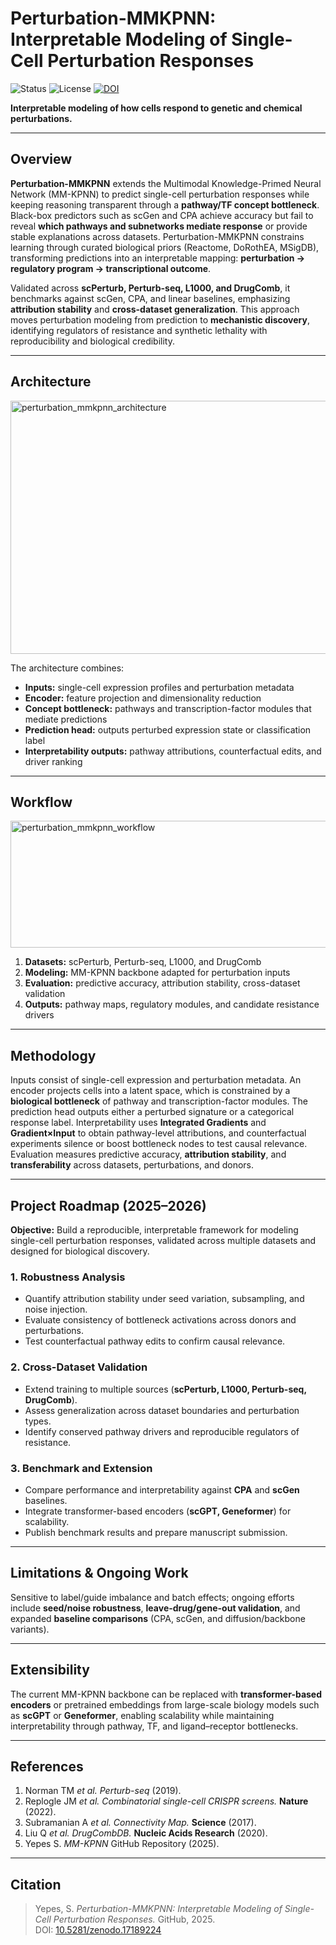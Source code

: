 # Perturbation-MMKPNN: Interpretable Modeling of Single-Cell Perturbation Responses

![Status](https://img.shields.io/badge/Status-In%20Progress-yellow)
![License](https://img.shields.io/badge/License-MIT-green)
[![DOI](https://zenodo.org/badge/DOI/10.5281/zenodo.17189224.svg)](https://doi.org/10.5281/zenodo.17189224)

**Interpretable modeling of how cells respond to genetic and chemical perturbations.**

---

## Overview

**Perturbation-MMKPNN** extends the Multimodal Knowledge-Primed Neural Network (MM-KPNN) to predict single-cell perturbation responses while keeping reasoning transparent through a **pathway/TF concept bottleneck**. Black-box predictors such as scGen and CPA achieve accuracy but fail to reveal **which pathways and subnetworks mediate response** or provide stable explanations across datasets. Perturbation-MMKPNN constrains learning through curated biological priors (Reactome, DoRothEA, MSigDB), transforming predictions into an interpretable mapping: **perturbation → regulatory program → transcriptional outcome**. 

Validated across **scPerturb, Perturb-seq, L1000, and DrugComb**, it benchmarks against scGen, CPA, and linear baselines, emphasizing **attribution stability** and **cross-dataset generalization**. This approach moves perturbation modeling from prediction to **mechanistic discovery**, identifying regulators of resistance and synthetic lethality with reproducibility and biological credibility.

---

## Architecture
<img width="817" height="405" alt="perturbation_mmkpnn_architecture" src="https://github.com/user-attachments/assets/4ca345b8-e2ce-400b-997b-193eb1629920" />

The architecture combines:  
- **Inputs:** single-cell expression profiles and perturbation metadata  
- **Encoder:** feature projection and dimensionality reduction  
- **Concept bottleneck:** pathways and transcription-factor modules that mediate predictions  
- **Prediction head:** outputs perturbed expression state or classification label  
- **Interpretability outputs:** pathway attributions, counterfactual edits, and driver ranking  

---

## Workflow
<img width="898" height="203" alt="perturbation_mmkpnn_workflow" src="https://github.com/user-attachments/assets/e45052ac-5d57-4ec0-834d-25f9db11769c" />

1. **Datasets:** scPerturb, Perturb-seq, L1000, and DrugComb  
2. **Modeling:** MM-KPNN backbone adapted for perturbation inputs  
3. **Evaluation:** predictive accuracy, attribution stability, cross-dataset validation  
4. **Outputs:** pathway maps, regulatory modules, and candidate resistance drivers  

---

## Methodology

Inputs consist of single-cell expression and perturbation metadata. An encoder projects cells into a latent space, which is constrained by a **biological bottleneck** of pathway and transcription-factor modules. The prediction head outputs either a perturbed signature or a categorical response label. Interpretability uses **Integrated Gradients** and **Gradient×Input** to obtain pathway-level attributions, and counterfactual experiments silence or boost bottleneck nodes to test causal relevance. Evaluation measures predictive accuracy, **attribution stability**, and **transferability** across datasets, perturbations, and donors.

---

## Project Roadmap (2025–2026)

**Objective:** Build a reproducible, interpretable framework for modeling single-cell perturbation responses, validated across multiple datasets and designed for biological discovery.

### 1. Robustness Analysis
- Quantify attribution stability under seed variation, subsampling, and noise injection.  
- Evaluate consistency of bottleneck activations across donors and perturbations.  
- Test counterfactual pathway edits to confirm causal relevance.
### 2. Cross-Dataset Validation
- Extend training to multiple sources (**scPerturb, L1000, Perturb-seq, DrugComb**).  
- Assess generalization across dataset boundaries and perturbation types.  
- Identify conserved pathway drivers and reproducible regulators of resistance.
### 3. Benchmark and Extension
- Compare performance and interpretability against **CPA** and **scGen** baselines.  
- Integrate transformer-based encoders (**scGPT, Geneformer**) for scalability.  
- Publish benchmark results and prepare manuscript submission.

---

## Limitations & Ongoing Work

Sensitive to label/guide imbalance and batch effects; ongoing efforts include **seed/noise robustness**, **leave-drug/gene-out validation**, and expanded **baseline comparisons** (CPA, scGen, and diffusion/backbone variants).

---

## Extensibility

The current MM-KPNN backbone can be replaced with **transformer-based encoders** or pretrained embeddings from large-scale biology models such as **scGPT** or **Geneformer**, enabling scalability while maintaining interpretability through pathway, TF, and ligand–receptor bottlenecks.

---

## References

1. Norman TM *et al.* *Perturb-seq* (2019).  
2. Replogle JM *et al.* *Combinatorial single-cell CRISPR screens.* **Nature** (2022).  
3. Subramanian A *et al.* *Connectivity Map.* **Science** (2017).  
4. Liu Q *et al.* *DrugCombDB.* **Nucleic Acids Research** (2020).  
5. Yepes S. *MM-KPNN* GitHub Repository (2025).  

---

## Citation

> Yepes, S. *Perturbation-MMKPNN: Interpretable Modeling of Single-Cell Perturbation Responses.* GitHub, 2025.  
> DOI: [10.5281/zenodo.17189224](https://doi.org/10.5281/zenodo.17189224)
